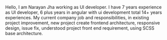Hello, 
I am Narayan Jha working as UI developer. I have 7 years experience as UI developer, 6 plus years in angular with ui development total 14+ years experiences. My current company job and responsibilities, in existing project improvement, new project create frontend architecture, responsive design, issue fix, understood project front end requirement, using SCSS base architecture.
